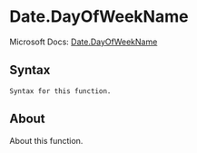 # Date.DayOfWeekName

Microsoft Docs: [Date.DayOfWeekName](https://docs.microsoft.com/en-us/powerquery-m/date-dayofweekname)

## Syntax

```
Syntax for this function.
```

## About

About this function.

